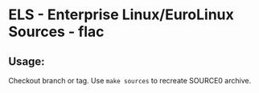 # ELS - Enterprise Linux/EuroLinux Sources - flac
 
## Usage:
  Checkout branch or tag. Use `make sources` to recreate  SOURCE0 archive.
